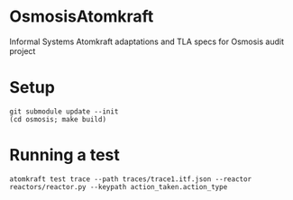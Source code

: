 # OsmosisAtomkraft

Informal Systems Atomkraft adaptations and TLA specs for Osmosis audit project

# Setup

```
git submodule update --init
(cd osmosis; make build)
```

# Running a test

```
atomkraft test trace --path traces/trace1.itf.json --reactor reactors/reactor.py --keypath action_taken.action_type
```
